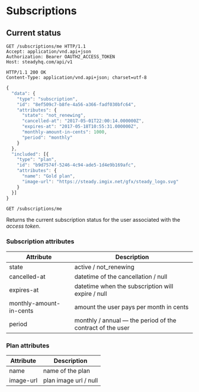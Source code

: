 # Subscriptions
## Current status
```http
GET /subscriptions/me HTTP/1.1
Accept: application/vnd.api+json
Authorization: Bearer OAUTH2_ACCESS_TOKEN
Host: steadyhq.com/api/v1
```
```http
HTTP/1.1 200 OK
Content-Type: application/vnd.api+json; charset=utf-8
```
```javascript
{ 
  "data": {
    "type": "subscription",
    "id": "8ef509c7-b8fe-4a56-a366-fadf030bfc64",
    "attributes": {
      "state": "not_renewing",
      "cancelled-at": "2017-05-01T22:00:14.000000Z",
      "expires-at": "2017-05-18T10:55:31.000000Z",
      "monthly-amount-in-cents": 1000,
      "period": "monthly"
    }
  },
  "included": [{
    "type": "plan",
    "id": "b9d7574f-5246-4c94-ade5-1d4e9b169afc",
    "attributes": {
      "name": "Gold plan",
      "image-url": "https://steady.imgix.net/gfx/steady_logo.svg"
    }
  }]
}
```

`GET /subscriptions/me`

Returns the current subscription status for the user associated with the *access token*.

### Subscription attributes
Attribute | Description
--------- | -----------
state | active / not_renewing
cancelled-at | datetime of the cancellation / null
expires-at | datetime when the subscription will expire / null
monthly-amount-in-cents | amount the user pays per month in cents
period | monthly / annual — the period of the contract of the user

### Plan attributes
Attribute | Description
--------- | -----------
name | name of the plan
image-url | plan image url / null
